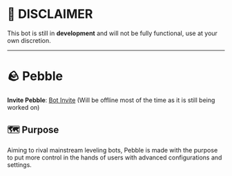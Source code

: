 # 🚨 DISCLAIMER
This bot is still in **development** and will not be fully functional, use at your own discretion. 

---

# 🪨 Pebble

**Invite Pebble**: [Bot Invite](https://discord.com/oauth2/authorize?client_id=1209317489700249690) (Will be offline most of the time as it is still being worked on)

## 🗺️ Purpose
Aiming to rival mainstream leveling bots, Pebble is made with the purpose to put more control in the hands of users with advanced configurations and settings.

